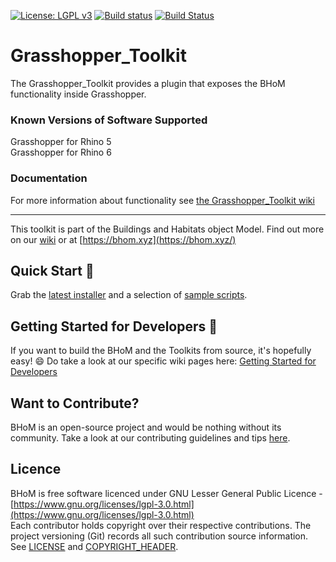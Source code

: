 [![License: LGPL v3](https://img.shields.io/badge/License-LGPL%20v3-blue.svg)](https://www.gnu.org/licenses/lgpl-3.0) [![Build status](https://ci.appveyor.com/api/projects/status/rw19y8e78jxd0r0d/branch/master?svg=true)](https://ci.appveyor.com/api/projects/status/grasshopper_toolkit/branch/master) [![Build Status](https://dev.azure.com/BHoMBot/BHoM/_apis/build/status/Grasshopper_Toolkit/Grasshopper_Toolkit.CheckCore?branchName=master)](https://dev.azure.com/BHoMBot/BHoM/_build/latest?definitionId=117&branchName=master)

# Grasshopper_Toolkit

The Grasshopper_Toolkit provides a plugin that exposes the BHoM functionality inside Grasshopper.


### Known Versions of Software Supported
Grasshopper for Rhino 5  
Grasshopper for Rhino 6

### Documentation
For more information about functionality see [the Grasshopper_Toolkit wiki](https://github.com/BHoM/Grasshopper_Toolkit/wiki)

---
This toolkit is part of the Buildings and Habitats object Model. Find out more on our [wiki](https://github.com/BHoM/documentation/wiki) or at [https://bhom.xyz](https://bhom.xyz/)

## Quick Start 🚀 

Grab the [latest installer](https://bhom.xyz/) and a selection of [sample scripts](https://github.com/BHoM/samples).


## Getting Started for Developers 🤖 

If you want to build the BHoM and the Toolkits from source, it's hopefully easy! 😄 
Do take a look at our specific wiki pages here: [Getting Started for Developers](https://bhom.xyz/documentation/Guides-and-Tutorials/Coding-with-BHoM/)


## Want to Contribute? ##

BHoM is an open-source project and would be nothing without its community. Take a look at our contributing guidelines and tips [here](https://github.com/BHoM/BHoM/blob/main/CONTRIBUTING.md).


## Licence ##

BHoM is free software licenced under GNU Lesser General Public Licence - [https://www.gnu.org/licenses/lgpl-3.0.html](https://www.gnu.org/licenses/lgpl-3.0.html)  
Each contributor holds copyright over their respective contributions.
The project versioning (Git) records all such contribution source information.
See [LICENSE](https://github.com/BHoM/BHoM/blob/main/LICENSE) and [COPYRIGHT_HEADER](https://github.com/BHoM/BHoM/blob/main/COPYRIGHT_HEADER.txt).
